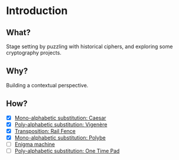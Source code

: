 # Introduction

## What?

Stage setting by puzzling with historical ciphers, and exploring some cryptography projects.

## Why?

Building a contextual perspective.

## How?

- [x] [Mono-alphabetic substitution: Caesar](caesar.md)
- [x] [Poly-alphabetic substitution: Vigenère](vigenere.md)
- [x] [Transposition: Rail Fence](rail-fence.md)
- [x] [Mono-alphabetic substitution: Polybe](polybe.md)
- [ ] [Enigma machine](enigma.md)
- [ ] [Poly-alphabetic substitution: One Time Pad](otp.md)
